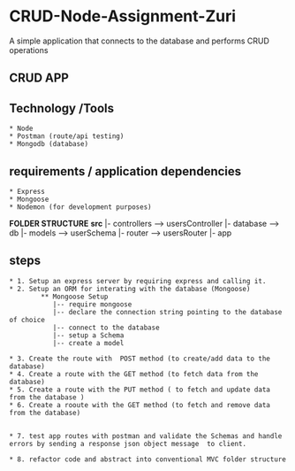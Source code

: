 # CRUD-Node-Assignment-Zuri
A simple application that connects to the database and performs CRUD operations

## CRUD APP 
## Technology /Tools 
    * Node
    * Postman (route/api testing)
    * Mongodb (database)

## requirements / application dependencies
    * Express
    * Mongoose
    * Nodemon (for development purposes)

**FOLDER STRUCTURE**
    **src**
        |- controllers --> usersController
        |- database --> db
        |- models --> userSchema
        |- router --> usersRouter
        |- app
    

## steps 
    * 1. Setup an express server by requiring express and calling it.
    * 2. Setup an ORM for interating with the database (Mongoose)
            ** Mongoose Setup 
               |-- require mongoose
               |-- declare the connection string pointing to the database of choice
               |-- connect to the database
               |-- setup a Schema
               |-- create a model 

    * 3. Create the route with  POST method (to create/add data to the database)
    * 4. Create a route with the GET method (to fetch data from the database)
    * 5. Create a route with the PUT method ( to fetch and update data from the database )
    * 6. Create a rooute with the GET method (to fetch and remove data from the database)


    * 7. test app routes with postman and validate the Schemas and handle errors by sending a response json object message  to client. 
    
    * 8. refactor code and abstract into conventional MVC folder structure